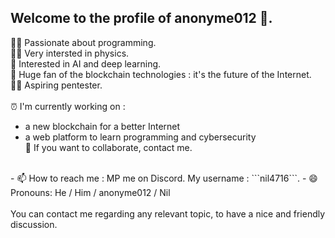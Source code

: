 ## Welcome to the profile of anonyme012 👋.

👨‍💻 Passionate about programming.<br>
🧑‍🔬 Very intersted in physics.<br>
🤖 Interested in AI and deep learning.<br>
🔐 Huge fan of the blockchain technologies : it's the future of the Internet.<br>
🏴‍☠️ Aspiring pentester.<br>
<br>
⏰ I'm currently working on :
- a new blockchain for a better Internet
- a web platform to learn programming and cybersecurity<br>
🛟 If you want to collaborate, contact me.<br>
<br>
- 📫 How to reach me : MP me on Discord. My username : ```nil4716```.
- 😄 Pronouns: He / Him / anonyme012 / Nil<br>
<br>
You can contact me regarding any relevant topic, to have a nice and friendly discussion.
